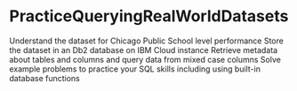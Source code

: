 # PracticeQueryingRealWorldDatasets
 Understand the dataset for Chicago Public School level performance Store the dataset in an Db2 database on IBM Cloud instance Retrieve metadata about tables and columns and query data from mixed case columns Solve example problems to practice your SQL skills including using built-in database functions
